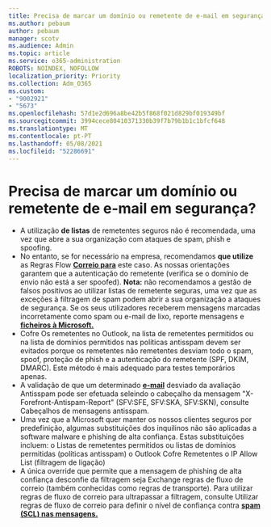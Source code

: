 ```yaml
---
title: Precisa de marcar um domínio ou remetente de e-mail em segurança?
ms.author: pebaum
author: pebaum
manager: scotv
ms.audience: Admin
ms.topic: article
ms.service: o365-administration
ROBOTS: NOINDEX, NOFOLLOW
localization_priority: Priority
ms.collection: Adm_O365
ms.custom:
- "9002921"
- "5673"
ms.openlocfilehash: 57d1e2d696a8be42b5f868f021d829bf019349bf
ms.sourcegitcommit: 3994cece80410371330b39f7b79b1b1c1bfcf648
ms.translationtype: MT
ms.contentlocale: pt-PT
ms.lasthandoff: 05/08/2021
ms.locfileid: "52286691"
---
```

# <a name="need-to-mark-a-domain-or-email-sender-safe"></a>Precisa de marcar um domínio ou remetente de e-mail em segurança?

- A utilização **de listas** de remetentes seguros não é recomendada, uma vez que abre a sua organização com ataques de spam, phish e spoofing.
- No entanto, se for necessário na empresa, recomendamos **que utilize** as Regras Flow **[Correio para](https://docs.microsoft.com/microsoft-365/security/office-365-security/create-safe-sender-lists-in-office-365?view=o365-worldwide#recommended-use-mail-flow-rules)** este caso. As nossas orientações garantem que a autenticação do remetente (verifica se o domínio de envio não está a ser spoofed). **Nota:** não recomendamos a gestão de falsos positivos ao utilizar listas de remetente seguras, uma vez que as exceções à filtragem de spam podem abrir a sua organização a ataques de segurança. Se os seus utilizadores receberem mensagens marcadas incorretamente como spam ou e-mail de lixo, reporte mensagens e **[ficheiros à Microsoft.](https://protection.office.com/reportsubmission)**
- Cofre Os remetentes no Outlook, na lista de remetentes permitidos ou na lista de domínios permitidos nas políticas antisspam devem ser evitados porque os remetentes não remetentes desviam todo o spam, spoof, proteção de phish e a autenticação do remetente (SPF, DKIM, DMARC).  Este método é mais adequado para testes temporários apenas.
- A validação de que um determinado **[e-mail](https://docs.microsoft.com/microsoft-365/security/office-365-security/anti-spam-message-headers)** desviado da avaliação Antisspam pode ser efetuada seleindo o cabeçalho da mensagem "X-Forefront-Antispam-Report" (SFV:SFE, SFV:SKA, SFV:SKN), consulte Cabeçalhos de mensagens antisspam.
- Uma vez que a [](https://docs.microsoft.com/microsoft-365/security/office-365-security/secure-by-default#exceptions)Microsoft quer manter os nossos clientes seguros por predefinição, algumas substituições dos inquilinos não são aplicadas a software malware e phishing de alta confiança. Estas substituições incluem: o Listas de remetentes permitidos ou listas de domínios permitidas (políticas antisspam) o Outlook Cofre Remetentes o IP Allow List (filtragem de ligação) 
- A única override que permite que a mensagem de phishing de alta confiança desconfie da filtragem seja Exchange regras de fluxo de correio (também conhecidas como regras de transporte). Para utilizar regras de fluxo de correio para ultrapassar a filtragem, consulte Utilizar regras de fluxo de correio para definir o nível de confiança contra **[spam (SCL) nas mensagens.](https://docs.microsoft.com/microsoft-365/security/office-365-security/use-mail-flow-rules-to-set-the-spam-confidence-level-scl-in-messages)**